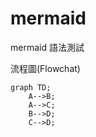 # mermaid
mermaid 語法測試

流程圖(Flowchat)
```mermaid
graph TD;
    A-->B;
    A-->C;
    B-->D;
    C-->D;
```

